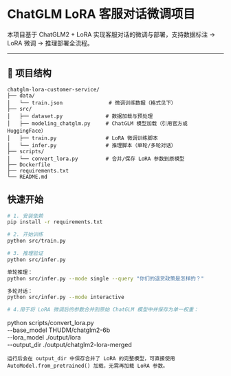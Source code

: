 
# ChatGLM LoRA 客服对话微调项目

本项目基于 ChatGLM2 + LoRA 实现客服对话的微调与部署，支持数据标注 → LoRA 微调 → 推理部署全流程。

---

## 🔧 项目结构

```
chatglm-lora-customer-service/
├── data/
│   └── train.json               # 微调训练数据（格式见下）
├── src/
│   ├── dataset.py              # 数据加载与预处理
│   ├── modeling_chatglm.py     # ChatGLM 模型加载（引用官方或 HuggingFace）
│   ├── train.py                # LoRA 微调训练脚本
│   └── infer.py                # 推理脚本（单轮/多轮对话）
├── scripts/
│   └── convert_lora.py         # 合并/保存 LoRA 参数到原模型
├── Dockerfile
├── requirements.txt
└── README.md
```

## 快速开始

```bash
# 1. 安装依赖
pip install -r requirements.txt

# 2. 开始训练
python src/train.py

# 3. 推理验证
python src/infer.py

单轮推理：
python src/infer.py --mode single --query "你们的退货政策是怎样的？"

多轮对话：
python src/infer.py --mode interactive

# 4.用于将 LoRA 微调后的参数合并到原始 ChatGLM 模型中并保存为单一权重：
```
python scripts/convert_lora.py \
    --base_model THUDM/chatglm2-6b \
    --lora_model ./output/lora \
    --output_dir ./output/chatglm2-lora-merged
```
运行后会在 output_dir 中保存合并了 LoRA 的完整模型，可直接使用 AutoModel.from_pretrained() 加载，无需再加载 LoRA 参数。


